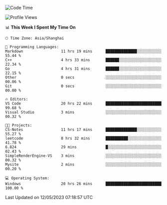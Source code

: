 <!--START_SECTION:waka-->
![Code Time](http://img.shields.io/badge/Code%20Time-921%20hrs%206%20mins-blue)

![Profile Views](http://img.shields.io/badge/Profile%20Views-0-blue)

📊 **This Week I Spent My Time On** 

```text
🕑︎ Time Zone: Asia/Shanghai

💬 Programming Languages: 
Markdown                 11 hrs 19 mins      ██████████████░░░░░░░░░░░   55.44 % 
C++                      4 hrs 33 mins       ██████░░░░░░░░░░░░░░░░░░░   22.34 % 
Go                       4 hrs 31 mins       ██████░░░░░░░░░░░░░░░░░░░   22.15 % 
Other                    0 secs              ░░░░░░░░░░░░░░░░░░░░░░░░░   00.06 % 
Git                      0 secs              ░░░░░░░░░░░░░░░░░░░░░░░░░   00.00 % 

🔥 Editors: 
VS Code                  20 hrs 22 mins      █████████████████████████   99.68 % 
Visual Studio            3 mins              ░░░░░░░░░░░░░░░░░░░░░░░░░   00.32 % 

🐱‍💻 Projects: 
CS-Notes                 11 hrs 17 mins      ██████████████░░░░░░░░░░░   55.27 % 
leetcode                 8 hrs 32 mins       ██████████░░░░░░░░░░░░░░░   41.78 % 
6.824                    29 mins             █░░░░░░░░░░░░░░░░░░░░░░░░   02.43 % 
SimpleRenderEngine-VS    3 mins              ░░░░░░░░░░░░░░░░░░░░░░░░░   00.32 % 
Mysite                   2 mins              ░░░░░░░░░░░░░░░░░░░░░░░░░   00.20 % 

💻 Operating System: 
Windows                  20 hrs 26 mins      █████████████████████████   100.00 % 
```


 Last Updated on 12/05/2023 07:18:57 UTC
<!--END_SECTION:waka-->